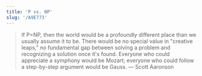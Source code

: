 ```yaml
---
title: 'P vs. NP'
slug: '/A9E773'
---
```


> If P=NP, then the world would be a profoundly different place than we usually assume it to be. There would be no special value in "creative leaps," no fundamental gap between solving a problem and recognizing a solution once it's found. Everyone who could appreciate a symphony would be Mozart; everyone who could follow a step-by-step argument would be Gauss. — Scott Aaronson